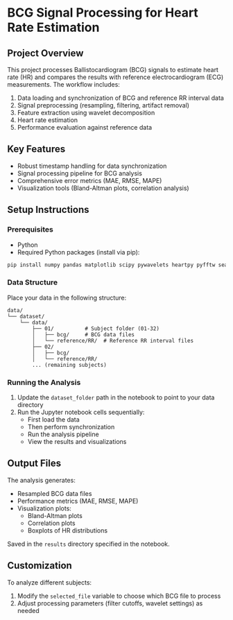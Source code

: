 # BCG Signal Processing for Heart Rate Estimation

## Project Overview
This project processes Ballistocardiogram (BCG) signals to estimate heart rate (HR) and compares the results with reference electrocardiogram (ECG) measurements. The workflow includes:

1. Data loading and synchronization of BCG and reference RR interval data
2. Signal preprocessing (resampling, filtering, artifact removal)
3. Feature extraction using wavelet decomposition
4. Heart rate estimation
5. Performance evaluation against reference data

## Key Features
- Robust timestamp handling for data synchronization
- Signal processing pipeline for BCG analysis
- Comprehensive error metrics (MAE, RMSE, MAPE)
- Visualization tools (Bland-Altman plots, correlation analysis)

## Setup Instructions

### Prerequisites
- Python
- Required Python packages (install via pip):

```bash
pip install numpy pandas matplotlib scipy pywavelets heartpy pyfftw seaborn scikit-learn
```

### Data Structure
Place your data in the following structure:
```
data/
└── dataset/
    └── data/
        ├── 01/          # Subject folder (01-32)
        │   ├── bcg/     # BCG data files
        │   └── reference/RR/  # Reference RR interval files
        ├── 02/
        │   ├── bcg/
        │   └── reference/RR/
        ... (remaining subjects)
```

### Running the Analysis
1. Update the `dataset_folder` path in the notebook to point to your data directory
2. Run the Jupyter notebook cells sequentially:
   - First load the data
   - Then perform synchronization
   - Run the analysis pipeline
   - View the results and visualizations

## Output Files
The analysis generates:
- Resampled BCG data files
- Performance metrics (MAE, RMSE, MAPE)
- Visualization plots:
  - Bland-Altman plots
  - Correlation plots
  - Boxplots of HR distributions

Saved in the `results` directory specified in the notebook.

## Customization
To analyze different subjects:
1. Modify the `selected_file` variable to choose which BCG file to process
2. Adjust processing parameters (filter cutoffs, wavelet settings) as needed
